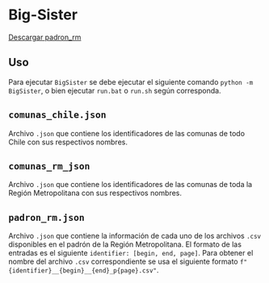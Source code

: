 # Big-Sister
[Descargar padron_rm](https://drive.google.com/drive/folders/1Xm0ZDjFSqIOI98CFnCOqA5fOttcvZqf0?usp=sharing)

## Uso
Para ejecutar `BigSister` se debe ejecutar el siguiente comando `python -m BigSister`, o bien ejecutar `run.bat` o `run.sh` según corresponda.

## `comunas_chile.json`
Archivo `.json` que contiene los identificadores de las comunas de todo Chile con sus respectivos nombres.

## `comunas_rm_json`
Archivo `.json` que contiene los identificadores de las comunas de toda la Región Metropolitana con sus respectivos nombres.

## `padron_rm.json`
Archivo `.json` que contiene la información de cada uno de los archivos `.csv` disponibles en el padrón de la Región Metropolitana. El formato de las entradas es el siguiente `identifier: [begin, end, page]`. Para obtener el nombre del archivo `.csv` correspondiente se usa el siguiente formato `f"{identifier}__{begin}__{end}_p{page}.csv"`.

